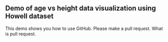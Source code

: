 ## Demo of age vs height data visualization using Howell dataset
This demo shows you how to use GitHub.  Please make a pull request.
What is pull request. 
